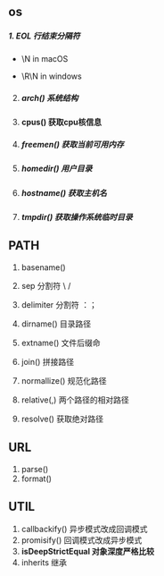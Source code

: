 ## os

##### 1.  EOL 行结束分隔符

- \N in macOS

- \R\N in windows

2. ##### arch() 系统结构

3. #### cpus() 获取cpu核信息

4. ##### freemen() 获取当前可用内存 

5. ##### homedir() 用户目录

6. ##### hostname() 获取主机名

7. #####  tmpdir() 获取操作系统临时目录

## PATH

1. basename()

2. sep 分割符 \ /
3. delimiter 分割符 ：；
4. dirname() 目录路径
5. extname()  文件后缀命
6. join() 拼接路径
7. normallize() 规范化路径
8. relative(,) 两个路径的相对路径
9. resolve() 获取绝对路径

## URL

1. parse()
2. format()

## UTIL

1. callbackify() 异步模式改成回调模式
2. promisify() 回调模式改成异步模式
3. **isDeepStrictEqual 对象深度严格比较**
4. inherits 继承 
